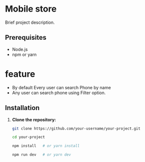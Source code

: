 # Mobile store


Brief project description.

## Prerequisites
- Node.js 
- npm or yarn


# feature
- By default Every user can  search Phone by name
- Any  user can search phone using Filter option. 


## Installation

1. **Clone the repository:**
   ```bash
   git clone https://github.com/your-username/your-project.git

   cd your-project

   npm install   # or yarn install

   npm run dev   # or yarn dev

